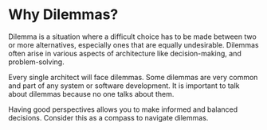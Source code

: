 # Why Dilemmas?

Dilemma is a situation where a difficult choice has to be made between two or more alternatives, especially ones that are equally undesirable. Dilemmas often arise in various aspects of architecture like decision-making, and problem-solving.

Every single architect will face dilemmas. Some dilemmas are very common and part of any system or software development. It is important to talk about dilemmas because no one talks about them.

Having good perspectives allows you to make informed and balanced decisions. Consider this as a compass to navigate dilemmas.